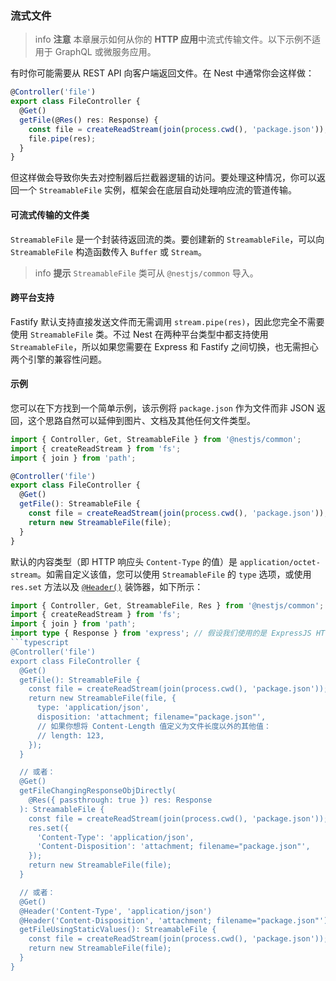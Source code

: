 ### 流式文件

> info **注意** 本章展示如何从你的 **HTTP 应用**中流式传输文件。以下示例不适用于 GraphQL 或微服务应用。

有时你可能需要从 REST API 向客户端返回文件。在 Nest 中通常你会这样做：

```ts
@Controller('file')
export class FileController {
  @Get()
  getFile(@Res() res: Response) {
    const file = createReadStream(join(process.cwd(), 'package.json'));
    file.pipe(res);
  }
}
```

但这样做会导致你失去对控制器后拦截器逻辑的访问。要处理这种情况，你可以返回一个 `StreamableFile` 实例，框架会在底层自动处理响应流的管道传输。

#### 可流式传输的文件类

`StreamableFile` 是一个封装待返回流的类。要创建新的 `StreamableFile`，可以向 `StreamableFile` 构造函数传入 `Buffer` 或 `Stream`。

> info **提示** `StreamableFile` 类可从 `@nestjs/common` 导入。

#### 跨平台支持

Fastify 默认支持直接发送文件而无需调用 `stream.pipe(res)`，因此您完全不需要使用 `StreamableFile` 类。不过 Nest 在两种平台类型中都支持使用 `StreamableFile`，所以如果您需要在 Express 和 Fastify 之间切换，也无需担心两个引擎的兼容性问题。

#### 示例

您可以在下方找到一个简单示例，该示例将 `package.json` 作为文件而非 JSON 返回，这个思路自然可以延伸到图片、文档及其他任何文件类型。

```ts
import { Controller, Get, StreamableFile } from '@nestjs/common';
import { createReadStream } from 'fs';
import { join } from 'path';

@Controller('file')
export class FileController {
  @Get()
  getFile(): StreamableFile {
    const file = createReadStream(join(process.cwd(), 'package.json'));
    return new StreamableFile(file);
  }
}
```

默认的内容类型（即 HTTP 响应头 `Content-Type` 的值）是 `application/octet-stream`。如需自定义该值，您可以使用 `StreamableFile` 的 `type` 选项，或使用 `res.set` 方法以及 [`@Header()`](/overview/controllers#响应头) 装饰器，如下所示：

```ts
import { Controller, Get, StreamableFile, Res } from '@nestjs/common';
import { createReadStream } from 'fs';
import { join } from 'path';
import type { Response } from 'express'; // 假设我们使用的是 ExpressJS HTTP 适配器
```typescript
@Controller('file')
export class FileController {
  @Get()
  getFile(): StreamableFile {
    const file = createReadStream(join(process.cwd(), 'package.json'));
    return new StreamableFile(file, {
      type: 'application/json',
      disposition: 'attachment; filename="package.json"',
      // 如果你想将 Content-Length 值定义为文件长度以外的其他值：
      // length: 123,
    });
  }

  // 或者：
  @Get()
  getFileChangingResponseObjDirectly(
    @Res({ passthrough: true }) res: Response
  ): StreamableFile {
    const file = createReadStream(join(process.cwd(), 'package.json'));
    res.set({
      'Content-Type': 'application/json',
      'Content-Disposition': 'attachment; filename="package.json"',
    });
    return new StreamableFile(file);
  }

  // 或者：
  @Get()
  @Header('Content-Type', 'application/json')
  @Header('Content-Disposition', 'attachment; filename="package.json"')
  getFileUsingStaticValues(): StreamableFile {
    const file = createReadStream(join(process.cwd(), 'package.json'));
    return new StreamableFile(file);
  }
}
```
